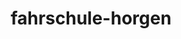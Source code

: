---
_schema: default
title: fahrschule-horgen
seo:
  description: "Fahrstunden in Horgen: Spannende Ausbildung zu fairen Preisen ✓ Sympathische Fahrlehrer:innen ✓ Komplettangebot inkl. VKU"
  title: "Fahrschule Loyal Horgen: Direkt zum Führerschein!"
  keywords:
    - fahrschule horgen
    - fahrschule horgenberg
    - mfk horgen
  openGraph:
    title: "Fahrschule Loyal Horgen: Direkt zum Führerschein!"
    description: "Fahrstunden in Horgen: Spannende Ausbildung zu fairen Preisen ✓ Sympathische Fahrlehrer:innen ✓ Komplettangebot inkl. VKU"
    url: https://www.fahrschuleloyal.ch/fahrschule-horgen
    type: website
    images:
      url: https://www.fahrschuleloyal.ch/loyal.logo.cdr.svg
  canonical: https://www.fahrschuleloyal.ch/fahrschule-horgen
  metadatabase: https://www.fahrschuleloyal.ch/fahrschule-horgen
seo_blocks:
  category: "fahrschule-horgen"
  data:
    image:
      image_path: "/close-up-view-driving-instructor-holding-checklist-while-background-female-student-steering-driving-car_shrink.webp"
      alt_text: "traffic cones line up along sunlit asphalt road"
    upperparagraph: "Willkommen bei der Fahrschule Loyal in Horgen! Unsere erfahrenen Fahrlehrer:innen begleiten dich Schritt für Schritt auf deinem Weg zum Führerausweis. Ob du gerade erst anfängst oder bereits erste Erfahrungen gesammelt hast – bei uns bist du in besten Händen. Zahlreiche Fahrschüler:innen aus Horgen und Umgebung haben ihre Fahrprüfung erfolgreich mit uns bestanden."
    lowerparagraph: ""
  sections:
    - title: "Fahrstunden in Horgen – ab 59.-!"
      text: "Starte deine Fahrausbildung in Horgen mit einer unverbindlichen Probestunde ab 59 Schweizer Franken und erhalte einen ersten Eindruck von unserer professionellen Betreuung. Unsere Fahrlehrer:innen sorgen dafür, dass du dich von Anfang an wohlfühlst und dich Schritt für Schritt sicher im Strassenverkehr bewegst. Nutze diese Chance, um deinen Weg zum Führerausweis in einer entspannten Atmosphäre zu beginnen."
    - title: "Warum Fahrschule Loyal in Horgen?"
      text: "Unsere Fahrschule bietet dir eine individuelle und flexible Ausbildung, die genau auf deine Bedürfnisse zugeschnitten ist. Neben Fahrstunden unterstützen wir dich auch mit Kursen wie Verkehrskunde und Nothelfer, um dich optimal auf die Prüfung vorzubereiten. Mit unserem erfahrenen Team erlebst du eine professionelle Fahrausbildung, die Spass macht und dich sicher ans Ziel bringt."
    - title: "Jetzt in Horgen loslegen!"
      text: "Melde dich ganz einfach online oder telefonisch an und starte deine Reise zum Führerausweis mit der Fahrschule Loyal in Horgen. Unser engagiertes Team steht dir bei allen Fragen zur Seite und sorgt dafür, dass du optimal vorbereitet bist. Erlebe, wie wir dich mit Geduld und Fachwissen sicher durch deine Fahrausbildung begleiten."

---